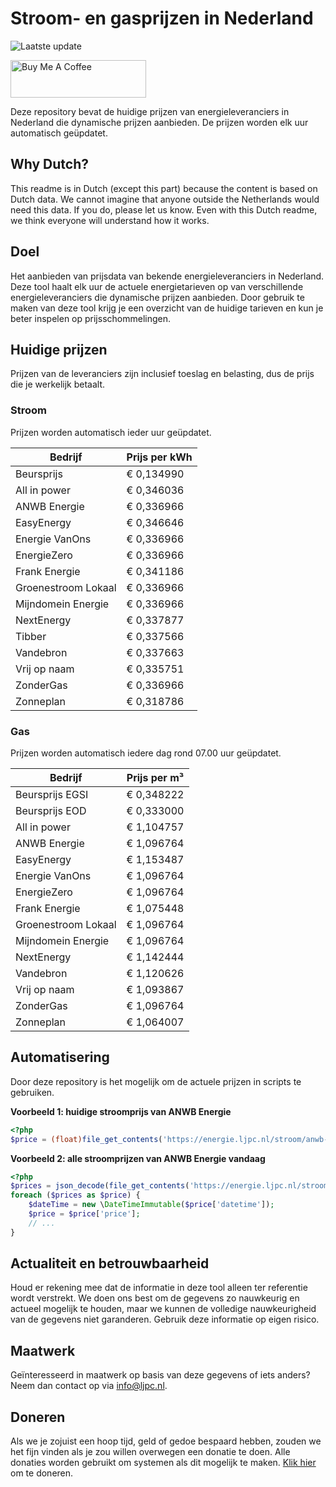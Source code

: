 # Stroom- en gasprijzen in Nederland

![Laatste update](https://img.shields.io/badge/laatste%20update-2023--06--23%2021%3A00%20CET-brightgreen)

<a href="https://www.buymeacoffee.com/Lars-" target="_blank"><img src="https://cdn.buymeacoffee.com/buttons/v2/default-orange.png" alt="Buy Me A Coffee" height="60" style="height: 60px !important;width: 217px !important;" ></a>

Deze repository bevat de huidige prijzen van energieleveranciers in Nederland die dynamische prijzen aanbieden. De prijzen worden elk uur automatisch geüpdatet.

## Why Dutch?

This readme is in Dutch (except this part) because the content is based on Dutch data. We cannot imagine that anyone outside the Netherlands would need this data. If you do, please let us know. Even with this Dutch readme, we think
everyone will understand how it works.

## Doel

Het aanbieden van prijsdata van bekende energieleveranciers in Nederland. Deze tool haalt elk uur de actuele energietarieven op van verschillende energieleveranciers die dynamische prijzen aanbieden. Door gebruik te maken van deze tool
krijg je een overzicht van de huidige tarieven en kun je beter inspelen op prijsschommelingen.

## Huidige prijzen

Prijzen van de leveranciers zijn inclusief toeslag en belasting, dus de prijs die je werkelijk betaalt.

### Stroom

Prijzen worden automatisch ieder uur geüpdatet.

 Bedrijf | Prijs per kWh 
---------|---------------
Beursprijs | € 0,134990
All in power | € 0,346036
ANWB Energie | € 0,336966
EasyEnergy | € 0,346646
Energie VanOns | € 0,336966
EnergieZero | € 0,336966
Frank Energie | € 0,341186
Groenestroom Lokaal | € 0,336966
Mijndomein Energie | € 0,336966
NextEnergy | € 0,337877
Tibber | € 0,337566
Vandebron | € 0,337663
Vrij op naam | € 0,335751
ZonderGas | € 0,336966
Zonneplan | € 0,318786


### Gas

Prijzen worden automatisch iedere dag rond 07.00 uur geüpdatet.

 Bedrijf | Prijs per m³ 
---------|--------------
Beursprijs EGSI | € 0,348222
Beursprijs EOD | € 0,333000
All in power | € 1,104757
ANWB Energie | € 1,096764
EasyEnergy | € 1,153487
Energie VanOns | € 1,096764
EnergieZero | € 1,096764
Frank Energie | € 1,075448
Groenestroom Lokaal | € 1,096764
Mijndomein Energie | € 1,096764
NextEnergy | € 1,142444
Vandebron | € 1,120626
Vrij op naam | € 1,093867
ZonderGas | € 1,096764
Zonneplan | € 1,064007


## Automatisering

Door deze repository is het mogelijk om de actuele prijzen in scripts te gebruiken.

**Voorbeeld 1: huidige stroomprijs van ANWB Energie**

```php
<?php
$price = (float)file_get_contents('https://energie.ljpc.nl/stroom/anwb-energie-nu.txt');

```

**Voorbeeld 2: alle stroomprijzen van ANWB Energie vandaag**

```php
<?php
$prices = json_decode(file_get_contents('https://energie.ljpc.nl/stroom/all-in-power-vandaag.json'),true);
foreach ($prices as $price) {
    $dateTime = new \DateTimeImmutable($price['datetime']);
    $price = $price['price'];
    // ...
}
```

## Actualiteit en betrouwbaarheid

Houd er rekening mee dat de informatie in deze tool alleen ter referentie wordt verstrekt. We doen ons best om de gegevens zo nauwkeurig en actueel mogelijk te houden, maar we kunnen de volledige nauwkeurigheid van de gegevens niet
garanderen. Gebruik deze informatie op eigen risico.

## Maatwerk

Geïnteresseerd in maatwerk op basis van deze gegevens of iets anders? Neem dan contact op
via [info@ljpc.nl](mailto:info@ljpc.nl?subject=Energie%20prijzen).

## Doneren

Als we je zojuist een hoop tijd, geld of gedoe bespaard hebben, zouden we het fijn vinden als je zou willen overwegen een
donatie te doen. Alle donaties worden gebruikt om systemen als dit mogelijk te
maken. [Klik hier](https://www.buymeacoffee.com/Lars-) om te doneren.
